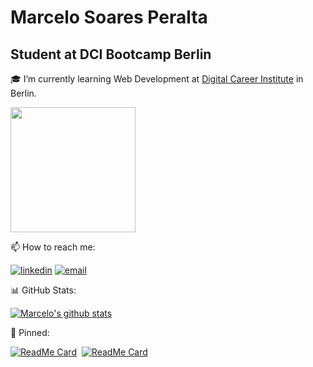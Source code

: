 # Marcelo Soares Peralta

## Student at DCI Bootcamp Berlin

:mortar_board: I’m currently learning Web Development at [Digital Career Institute](https://digitalcareerinstitute.org/) in Berlin.  

<img height="200" src="https://github.com/marcelosperalta/dci/blob/master/img_mern.png"/>

:mailbox: How to reach me:  

<!-- &nbsp;&nbsp;&nbsp;&nbsp;&nbsp;<a href="https://www.linkedin.com/in/marcelo-soares-peralta-b1a7aa95/"><img src="https://content.linkedin.com/content/dam/me/brand/en-us/brand-home/logos/01-dsk-e8-v2.png.original.png" width="120"></a> -->
[![linkedin](https://img.shields.io/badge/LinkedIn-Marcelo%20Soares%20Peralta-blue)](https://www.linkedin.com/in/marcelo-soares-peralta-b1a7aa95/)
<a href="mailto:marcelosperalta@gmail.com">![email](https://img.shields.io/badge/e--mail-marcelosperalta%40gmail.com-red)</a>

:bar_chart: GitHub Stats:

[![Marcelo's github stats](https://github-readme-stats.vercel.app/api?username=marcelosperalta&show_icons=true&theme=dracula)](https://github.com/anuraghazra/github-readme-stats)

:pushpin: Pinned:

[![ReadMe Card](https://github-readme-stats.vercel.app/api/pin/?username=marcelosperalta&repo=dci)](https://github.com/anuraghazra/github-readme-stats)&nbsp;&nbsp;[![ReadMe Card](https://github-readme-stats.vercel.app/api/pin/?username=marcelosperalta&repo=dci)](https://github.com/anuraghazra/github-readme-stats)